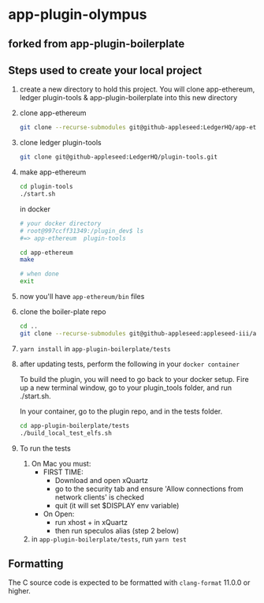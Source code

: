 # app-plugin-olympus

## forked from app-plugin-boilerplate

## Steps used to create your local project

1. create a new directory to hold this project. You will clone app-ethereum, ledger plugin-tools & app-plugin-boilerplate into this new directory

2. clone app-ethereum

    ```bash
    git clone --recurse-submodules git@github-appleseed:LedgerHQ/app-ethereum.git
    ```

3. clone ledger plugin-tools

    ```bash
    git clone git@github-appleseed:LedgerHQ/plugin-tools.git
    ```

4. make app-ethereum

    ```bash
    cd plugin-tools
    ./start.sh
    ```

    in docker

    ```bash
    # your docker directory
    # root@997ccff31349:/plugin_dev$ ls
    #=> app-ethereum  plugin-tools

    cd app-ethereum
    make

    # when done
    exit
    ```

5. now you'll have `app-ethereum/bin` files
6. clone the boiler-plate repo

    ```bash
    cd ..
    git clone --recurse-submodules git@github-appleseed:appleseed-iii/app-plugin-boilerplate.git
    ```

7. `yarn install` in `app-plugin-boilerplate/tests`

8. after updating tests, perform the following in your `docker container`

    To build the plugin, you will need to go back to your docker setup. Fire up a new terminal window, go to your plugin_tools folder, and run ./start.sh.

    In your container, go to the plugin repo, and in the tests folder.

    ```bash
    cd app-plugin-boilerplate/tests
    ./build_local_test_elfs.sh
    ```

9. To run the tests

    1. On Mac you must:
        - FIRST TIME:
            - Download and open xQuartz
            - go to the security tab and ensure 'Allow connections from network clients' is checked
            - quit (it will set $DISPLAY env variable)
        - On Open:
            - run xhost + in xQuartz
            - then run speculos alias (step 2 below)
    2. in `app-plugin-boilerplate/tests`, run `yarn test`

## Formatting

The C source code is expected to be formatted with `clang-format` 11.0.0 or higher.

